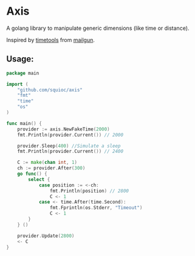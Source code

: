 # Axis

A golang library to manipulate generic dimensions (like time or distance).

Inspired by [timetools](https://github.com/mailgun/timetools) from [mailgun](https://github.com/mailgun).

## Usage:

```go
package main

import (
    "github.com/squioc/axis"
    "fmt"
    "time"
    "os"
)

func main() {
    provider := axis.NewFakeTime(2000)
    fmt.Println(provider.Current()) // 2000

    provider.Sleep(400) //Simulate a sleep
    fmt.Println(provider.Current()) // 2400

    C := make(chan int, 1)
    ch := provider.After(300)
    go func() {
        select {
            case position := <-ch:
                fmt.Println(position) // 2800
                C <- 1
            case <- time.After(time.Second):
                fmt.Fprintln(os.Stderr, "Timeout")
                C <- 1
        }
    } ()

    provider.Update(2800)
    <- C
}
```
